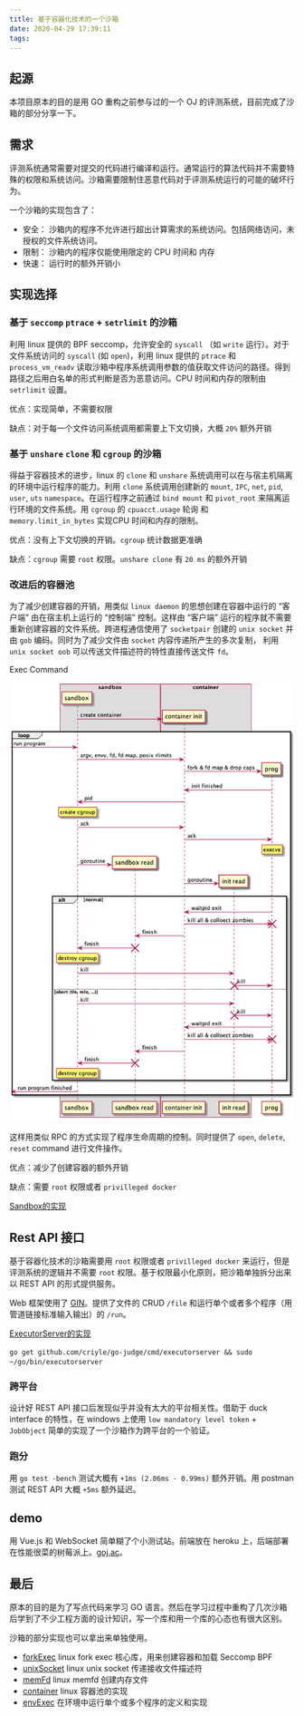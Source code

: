 ```yaml
---
title: 基于容器化技术的一个沙箱
date: 2020-04-29 17:39:11
tags:
---
```


## 起源

本项目原本的目的是用 GO 重构之前参与过的一个 OJ 的评测系统，目前完成了沙箱的部分分享一下。

## 需求

评测系统通常需要对提交的代码进行编译和运行。通常运行的算法代码并不需要特殊的权限和系统访问。沙箱需要限制住恶意代码对于评测系统运行的可能的破坏行为。

一个沙箱的实现包含了：

+ 安全： 沙箱内的程序不允许进行超出计算需求的系统访问。包括网络访问，未授权的文件系统访问。
+ 限制： 沙箱内的程序仅能使用限定的 CPU 时间和 内存
+ 快速： 运行时的额外开销小

## 实现选择

### 基于 `seccomp` `ptrace` + `setrlimit` 的沙箱

利用 linux 提供的 BPF seccomp，允许安全的 `syscall` （如 `write` 运行）。对于文件系统访问的 `syscall` (如 `open`)，利用 linux 提供的 `ptrace` 和 `process_vm_readv` 读取沙箱中程序系统调用参数的值获取文件访问的路径。得到路径之后用白名单的形式判断是否为恶意访问。CPU 时间和内存的限制由 `setrlimit` 设置。

优点：实现简单，不需要权限

缺点：对于每一个文件访问系统调用都需要上下文切换，大概 `20%` 额外开销

### 基于 `unshare` `clone` 和 `cgroup` 的沙箱

得益于容器技术的进步，linux 的 `clone` 和 `unshare` 系统调用可以在与宿主机隔离的环境中运行程序的能力。利用 `clone` 系统调用创建新的 `mount`, `IPC`, `net`, `pid`, `user`, `uts` `namespace`。在运行程序之前通过 `bind mount` 和 `pivot_root` 来隔离运行环境的文件系统。用 `cgroup` 的 `cpuacct.usage` 轮询 和 `memory.limit_in_bytes` 实现CPU 时间和内存的限制。

优点：没有上下文切换的开销。`cgroup` 统计数据更准确

缺点：`cgroup` 需要 `root` 权限。`unshare clone` 有 `20 ms` 的额外开销

### 改进后的容器池

为了减少创建容器的开销，用类似 `linux daemon` 的思想创建在容器中运行的 “客户端” 由在宿主机上运行的 “控制端” 控制。这样由 “客户端” 运行的程序就不需要重新创建容器的文件系统。跨进程通信使用了 `socketpair` 创建的 `unix socket` 并由 `gob` 编码。同时为了减少文件由 `socket` 内容传递所产生的多次复制， 利用 `unix socket oob` 可以传送文件描述符的特性直接传送文件 `fd`。

Exec Command

![UML](/images/sandbox.png)

这样用类似 RPC 的方式实现了程序生命周期的控制。同时提供了 `open`, `delete`, `reset` command 进行文件操作。

优点：减少了创建容器的额外开销

缺点：需要 `root` 权限或者 `privilleged docker`

[Sandbox的实现](https://github.com/criyle/go-sandbox)

## Rest API 接口

基于容器化技术的沙箱需要用 `root` 权限或者 `privilleged docker` 来运行，但是评测系统的逻辑并不需要 `root` 权限。基于权限最小化原则，把沙箱单独拆分出来以 REST API 的形式提供服务。

Web 框架使用了 [GIN](https://github.com/gin-gonic/gin)。提供了文件的 CRUD `/file` 和运行单个或者多个程序（用管道链接标准输入输出）的 `/run`。

[ExecutorServer的实现](https://github.com/criyle/go-judge)

`go get github.com/criyle/go-judge/cmd/executorserver && sudo ~/go/bin/executorserver`

### 跨平台

设计好 REST API 接口后发现似乎并没有太大的平台相关性。借助于 duck interface 的特性，在 windows 上使用 `low mandatory level token` + `JobObject` 简单的实现了一个沙箱作为跨平台的一个验证。

### 跑分

用 `go test -bench` 测试大概有 `+1ms (2.06ms - 0.99ms)` 额外开销。用 postman 测试 REST API 大概 `+5ms` 额外延迟。

## demo

用 Vue.js 和 WebSocket 简单糊了个小测试站。前端放在 heroku 上，后端部署在性能很菜的树莓派上。[goj.ac](https://goj.ac)。

## 最后

原本的目的是为了写点代码来学习 GO 语言。然后在学习过程中重构了几次沙箱后学到了不少工程方面的设计知识，写一个库和用一个库的心态也有很大区别。

沙箱的部分实现也可以拿出来单独使用。

+ [forkExec](https://github.com/criyle/go-sandbox/tree/master/pkg/forkexec) linux fork exec 核心库，用来创建容器和加载 Seccomp BPF
+ [unixSocket](https://github.com/criyle/go-sandbox/tree/master/pkg/unixsocket) linux unix socket 传递接收文件描述符
+ [memFd](https://github.com/criyle/go-sandbox/tree/master/pkg/memfd) linux memfd 创建内存文件
+ [container](https://github.com/criyle/go-sandbox/tree/master/container) linux 容器池的实现
+ [envExec](https://github.com/criyle/go-judge/tree/master/pkg/envexec) 在环境中运行单个或多个程序的定义和实现
